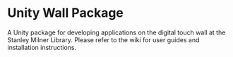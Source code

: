 # Unity Wall Package
A Unity package for developing applications on the digital touch wall at the Stanley Milner Library. Please refer to the wiki for user guides and installation instructions.
